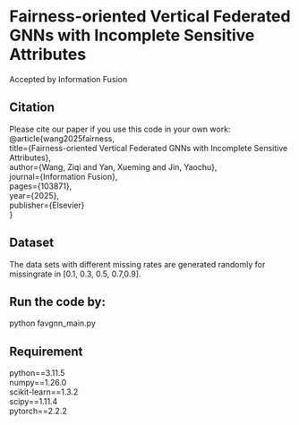 # Fairness-oriented Vertical Federated GNNs with Incomplete Sensitive Attributes
Accepted by Information Fusion
## Citation
Please cite our paper if you use this code in your own work:  
@article{wang2025fairness,  
  title={Fairness-oriented Vertical Federated GNNs with Incomplete Sensitive Attributes},  
  author={Wang, Ziqi and Yan, Xueming and Jin, Yaochu},  
  journal={Information Fusion},  
  pages={103871},  
  year={2025},  
 publisher={Elsevier}  
}
## Dataset
The data sets with different missing rates are generated randomly for missingrate in [0.1, 0.3, 0.5, 0.7,0.9].
## Run the code by: 
python favgnn_main.py
## Requirement
python==3.11.5  
numpy==1.26.0  
scikit-learn==1.3.2  
scipy==1.11.4  
pytorch==2.2.2  
